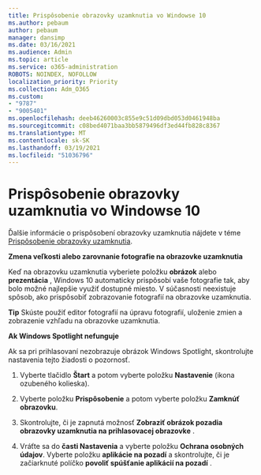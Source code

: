 ```yaml
---
title: Prispôsobenie obrazovky uzamknutia vo Windowse 10
ms.author: pebaum
author: pebaum
manager: dansimp
ms.date: 03/16/2021
ms.audience: Admin
ms.topic: article
ms.service: o365-administration
ROBOTS: NOINDEX, NOFOLLOW
localization_priority: Priority
ms.collection: Adm_O365
ms.custom:
- "9787"
- "9005401"
ms.openlocfilehash: deeb46260003c855e9c51d09dbd053d0461948ba
ms.sourcegitcommit: c08bed4071baa3bb5879496df3ed44fb828c8367
ms.translationtype: MT
ms.contentlocale: sk-SK
ms.lasthandoff: 03/19/2021
ms.locfileid: "51036796"
---
```

# <a name="personalize-your-lock-screen-in-windows-10"></a>Prispôsobenie obrazovky uzamknutia vo Windowse 10

Ďalšie informácie o prispôsobení obrazovky uzamknutia nájdete v téme [Prispôsobenie obrazovky uzamknutia](https://support.microsoft.com/windows/personalize-your-lock-screen-81dab9b0-35cf-887c-84a0-6de8ef72bea0).

**Zmena veľkosti alebo zarovnanie fotografie na obrazovke uzamknutia**

Keď na obrazovku uzamknutia vyberiete položku **obrázok** alebo **prezentácia** , Windows 10 automaticky prispôsobí vaše fotografie tak, aby bolo možné najlepšie využiť dostupné miesto. V súčasnosti neexistuje spôsob, ako prispôsobiť zobrazovanie fotografií na obrazovke uzamknutia.

**Tip** Skúste použiť editor fotografií na úpravu fotografií, uloženie zmien a zobrazenie vzhľadu na obrazovke uzamknutia.

**Ak Windows Spotlight nefunguje**

Ak sa pri prihlasovaní nezobrazuje obrázok Windows Spotlight, skontrolujte nastavenia tejto žiadosti o pozornosť. 

1. Vyberte tlačidlo **Štart** a potom vyberte položku **Nastavenie** (ikona ozubeného kolieska).

1. Vyberte položku **Prispôsobenie** a potom vyberte položku **Zamknúť obrazovku**.

1. Skontrolujte, či je zapnutá možnosť **Zobraziť obrázok pozadia obrazovky uzamknutia na prihlasovacej obrazovke** .

1. Vráťte sa do **časti Nastavenia** a vyberte položku **Ochrana osobných údajov**. Vyberte položku **aplikácie na pozadí** a skontrolujte, či je začiarknuté políčko **povoliť spúšťanie aplikácií na pozadí** .